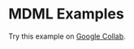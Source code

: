 # MDML Examples
Try this example on [Google Collab](https://colab.research.google.com/drive/1mXs0CktMXB1Rd6GQfx4gynZ6Q4Gb7pRL?usp=sharing).
